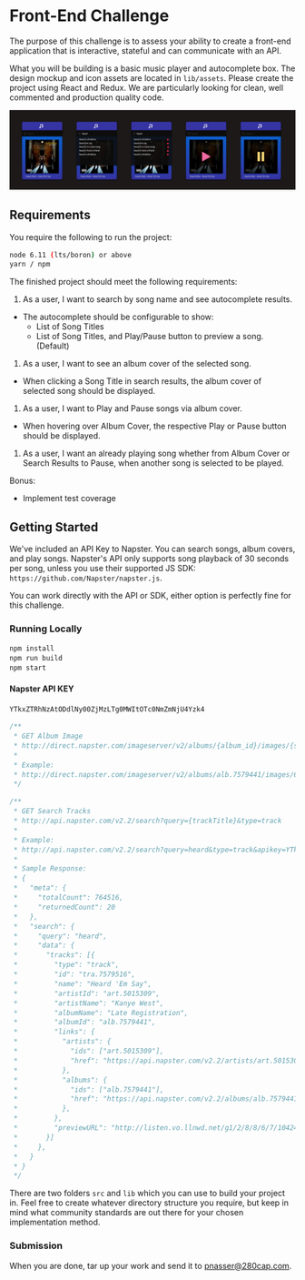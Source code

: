 # Front-End Challenge

The purpose of this challenge is to assess your ability to create a
front-end application that is interactive, stateful and can
communicate with an API.

What you will be building is a basic music player and autocomplete box.
The design mockup and icon assets are located in `lib/assets`.
Please create the project using React and Redux. We are particularly
looking for clean, well commented and production quality code.

![Design Mockup](/lib/assets/basic_music_player.png)

## Requirements

You require the following to run the project:

```sh
node 6.11 (lts/boron) or above
yarn / npm
```

The finished project should meet the following requirements:

1) As a user, I want to search by song name and see autocomplete results.

- The autocomplete should be configurable to show:
  - List of Song Titles
  - List of Song Titles, and Play/Pause button to preview a song. (Default)

1) As a user, I want to see an album cover of the selected song.

- When clicking a Song Title in search results, the album cover of selected song
  should be displayed.

1) As a user, I want to Play and Pause songs via album cover.

- When hovering over Album Cover, the respective Play or Pause button should
  be displayed.

1) As a user, I want an already playing song whether from Album Cover or Search
Results to Pause, when another song is selected to be played.

Bonus:

- Implement test coverage

## Getting Started

We've included an API Key to Napster. You can search songs, album covers, and
play songs. Napster's API only supports song playback of 30 seconds per song,
unless you use their supported JS SDK: `https://github.com/Napster/napster.js`.

You can work directly with the API or SDK, either option is perfectly fine for
this challenge.

### Running Locally

```sh
npm install
npm run build
npm start
```

#### Napster API KEY

`YTkxZTRhNzAtODdlNy00ZjMzLTg0MWItOTc0NmZmNjU4Yzk4`

```js
/**
 * GET Album Image
 * http://direct.napster.com/imageserver/v2/albums/{album_id}/images/{size}.{extension}
 *
 * Example:
 * http://direct.napster.com/imageserver/v2/albums/alb.7579441/images/633x422.jpg
 */
```

```js
/**
 * GET Search Tracks
 * http://api.napster.com/v2.2/search?query={trackTitle}&type=track
 *
 * Example:
 * http://api.napster.com/v2.2/search?query=heard&type=track&apikey=YTkxZTRhNzAtODdlNy00ZjMzLTg0MWItOTc0NmZmNjU4Yzk4
 *
 * Sample Response:
 * {
 *   "meta": {
 *     "totalCount": 764516,
 *     "returnedCount": 20
 *   },
 *   "search": {
 *     "query": "heard",
 *     "data": {
 *       "tracks": [{
 *         "type": "track",
 *         "id": "tra.7579516",
 *         "name": "Heard 'Em Say",
 *         "artistId": "art.5015309",
 *         "artistName": "Kanye West",
 *         "albumName": "Late Registration",
 *         "albumId": "alb.7579441",
 *         "links": {
 *           "artists": {
 *             "ids": ["art.5015309"],
 *             "href": "https://api.napster.com/v2.2/artists/art.5015309"
 *           },
 *           "albums": {
 *             "ids": ["alb.7579441"],
 *             "href": "https://api.napster.com/v2.2/albums/alb.7579441"
 *           },
 *         },
 *         "previewURL": "http://listen.vo.llnwd.net/g1/2/8/8/6/7/1042476882.mp3"
 *       }]
 *     },
 *   }
 * }
 */
```

There are two folders `src` and `lib` which you can use to build your
project in. Feel free to create whatever directory structure you
require, but keep in mind what community standards are out there for
your chosen implementation method.

### Submission

When you are done, tar up your work and send it to
[pnasser@280cap.com](mailto:pnasser@280cap.com).
